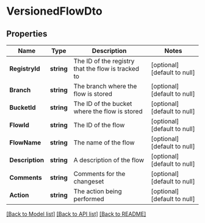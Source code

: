 # VersionedFlowDto

## Properties
Name | Type | Description | Notes
------------ | ------------- | ------------- | -------------
**RegistryId** | **string** | The ID of the registry that the flow is tracked to | [optional] [default to null]
**Branch** | **string** | The branch where the flow is stored | [optional] [default to null]
**BucketId** | **string** | The ID of the bucket where the flow is stored | [optional] [default to null]
**FlowId** | **string** | The ID of the flow | [optional] [default to null]
**FlowName** | **string** | The name of the flow | [optional] [default to null]
**Description** | **string** | A description of the flow | [optional] [default to null]
**Comments** | **string** | Comments for the changeset | [optional] [default to null]
**Action** | **string** | The action being performed | [optional] [default to null]

[[Back to Model list]](../README.md#documentation-for-models) [[Back to API list]](../README.md#documentation-for-api-endpoints) [[Back to README]](../README.md)

